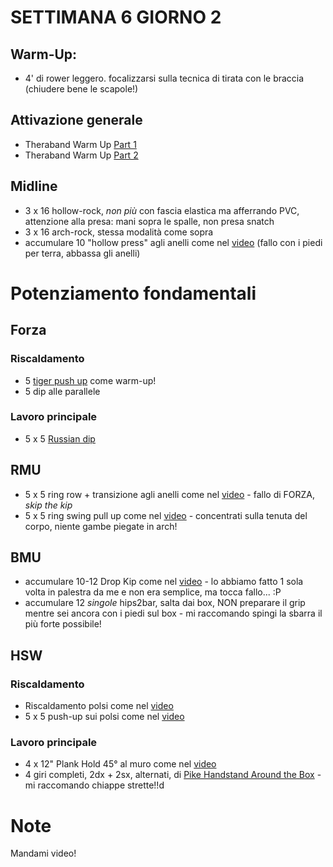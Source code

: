 # SETTIMANA 6 GIORNO 2

## Warm-Up:

 * 4' di rower leggero. focalizzarsi sulla tecnica di tirata con le braccia (chiudere bene le scapole!)

## Attivazione generale

 * Theraband Warm Up [Part 1](https://www.youtube.com/watch?v=O31MmhW72WE)
 * Theraband Warm Up [Part 2](https://www.youtube.com/watch?v=K_ZwQLyueVg)

## Midline

 * 3 x 16 hollow-rock, _non più_ con fascia elastica ma afferrando PVC, attenzione alla presa: mani sopra le spalle, non presa snatch
 * 3 x 16 arch-rock, stessa modalità come sopra
 * accumulare 10 "hollow press" agli anelli come nel [video](https://www.instagram.com/p/BhjGqRzj3D-/) (fallo con i piedi per terra, abbassa gli anelli)

# Potenziamento fondamentali

## Forza

### Riscaldamento

 * 5 [tiger push up](https://www.instagram.com/p/CDR0tvUpk-s/) come warm-up!
 * 5 dip alle parallele

### Lavoro principale

 * 5 x 5 [Russian dip](https://www.youtube.com/watch?v=UHRxImzaZvM)

## RMU

 * 5 x 5 ring row + transizione agli anelli come nel [video](https://www.youtube.com/watch?v=k-IlCvI15hc) - fallo di FORZA, *skip the kip*
 * 5 x 5 ring swing pull up come nel [video](https://www.youtube.com/watch?v=F7cioSk7La4) - concentrati sulla tenuta del corpo, niente gambe piegate in arch!

## BMU

 * accumulare 10-12 Drop Kip come nel [video](https://www.youtube.com/watch?v=buoj77qCogo) - lo abbiamo fatto 1 sola volta in palestra da me e non era semplice, ma tocca fallo... :P
 * accumulare 12 *singole* hips2bar, salta dai box, NON preparare il grip mentre sei ancora con i piedi sul box - mi raccomando spingi la sbarra il più forte possibile! 

## HSW

### Riscaldamento

 * Riscaldamento polsi come nel [video](https://www.youtube.com/watch?v=mSZWSQSSEjE)
 * 5 x 5 push-up sui polsi come nel [video](https://www.youtube.com/watch?v=9WyrCNGN9V4)

### Lavoro principale

 * 4 x 12" Plank Hold 45° al muro come nel [video](https://www.youtube.com/watch?v=j8Nq7t52D9E)
 * 4 giri completi, 2dx + 2sx, alternati, di [Pike Handstand Around the Box](https://www.youtube.com/watch?v=zSFLpR2EMvg) - mi raccomando chiappe strette!!d

# Note

Mandami video!
